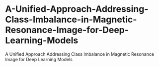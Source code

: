 # A-Unified-Approach-Addressing-Class-Imbalance-in-Magnetic-Resonance-Image-for-Deep-Learning-Models
A Unified Approach Addressing Class Imbalance in Magnetic Resonance Image for Deep Learning Models
